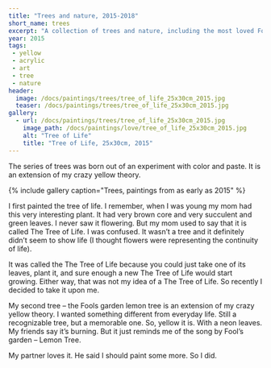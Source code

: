 ```yaml
---
title: "Trees and nature, 2015-2018"
short_name: trees
excerpt: "A collection of trees and nature, including the most loved Fools' garden lemon tree"
year: 2015
tags:
 - yellow
 - acrylic
 - art
 - tree
 - nature
header:
  image: /docs/paintings/trees/tree_of_life_25x30cm_2015.jpg
  teaser: /docs/paintings/trees/tree_of_life_25x30cm_2015.jpg
gallery:
  - url: /docs/paintings/trees/tree_of_life_25x30cm_2015.jpg
    image_path: /docs/paintings/love/tree_of_life_25x30cm_2015.jpg
    alt: "Tree of Life"
    title: "Tree of Life, 25x30cm, 2015"
---
```


The series of trees was born out of an experiment with color and paste. It is an extension of my crazy yellow theory.

{% include gallery caption="Trees, paintings from as early as 2015" %}

I first painted the tree of life. I remember, when I was young my mom had this very interesting plant. It had very brown core and very succulent and green leaves. I never saw it flowering. But my mom used to say that it is called The Tree of Life. I was confused. It wasn’t a tree and it definitely didn’t seem to show life (I thought flowers were representing the continuity of life).

It was called the The Tree of Life because you could just take one of its leaves, plant it, and sure enough a new The Tree of Life would start growing. Either way, that was not my idea of a The Tree of Life. So recently I decided to take it upon me.

My second tree – the Fools garden lemon tree is an extension of my crazy yellow theory. I wanted something different from everyday life. Still a recognizable tree, but a memorable one. So, yellow it is. With a neon leaves. My friends say it’s burning. But it just reminds me of the song by Fool’s garden – Lemon Tree.

My partner loves it. He said I should paint some more. So I did.
